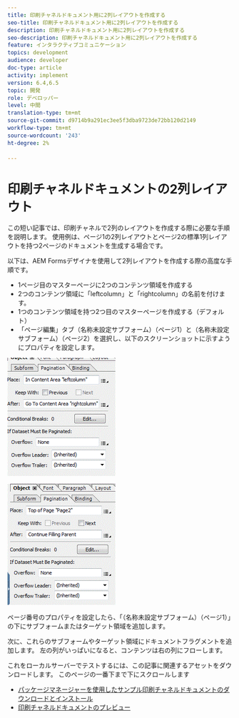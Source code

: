 ```yaml
---
title: 印刷チャネルドキュメント用に2列レイアウトを作成する
seo-title: 印刷チャネルドキュメント用に2列レイアウトを作成する
description: 印刷チャネルドキュメント用に2列レイアウトを作成する
seo-description: 印刷チャネルドキュメント用に2列レイアウトを作成する
feature: インタラクティブコミュニケーション
topics: development
audience: developer
doc-type: article
activity: implement
version: 6.4,6.5
topic: 開発
role: デベロッパー
level: 中間
translation-type: tm+mt
source-git-commit: d9714b9a291ec3ee5f3dba9723de72bb120d2149
workflow-type: tm+mt
source-wordcount: '243'
ht-degree: 2%

---
```



# 印刷チャネルドキュメントの2列レイアウト

この短い記事では、印刷チャネルで2列のレイアウトを作成する際に必要な手順を説明します。 使用例は、ページ1の2列レイアウトとページ2の標準1列レイアウトを持つ2ページのドキュメントを生成する場合です。

以下は、AEM Formsデザイナを使用して2列レイアウトを作成する際の高度な手順です。

* 1ページ目のマスターページに2つのコンテンツ領域を作成する
* 2つのコンテンツ領域に「leftcolumn」と「rightcolumn」の名前を付けます。
* 1つのコンテンツ領域を持つ2つ目のマスターページを作成する（デフォルト）
* 「ページ編集」タブ（名称未設定サブフォーム）（ページ1）と（名称未設定サブフォーム）（ページ2）を選択し、以下のスクリーンショットに示すようにプロパティを設定します。

![page1](assets/untitledsubform_paginationproperties.gif)

![page2](assets/untitled_subformpage2.gif)

ページ番号のプロパティを設定したら、「（名称未設定サブフォーム）（ページ1）」の下にサブフォームまたはターゲット領域を追加します。

次に、これらのサブフォームやターゲット領域にドキュメントフラグメントを追加します。 左の列がいっぱいになると、コンテンツは右の列にフローします。

これをローカルサーバーでテストするには、この記事に関連するアセットをダウンロードします。 このページの一番下まで下にスクロールします

* [パッケージマネージャーを使用したサンプル印刷チャネルドキュメントのダウンロードとインストール](assets/print-channel-with-two-column-layout.zip)
* [印刷チャネルドキュメントのプレビュー](http://localhost:4502/content/dam/formsanddocuments/2columnlayout/jcr:content?channel=print&amp;mode=preview&amp;dataRef=service%3A%2F%2FFnDTestData&amp;wcmmode=disabled)
